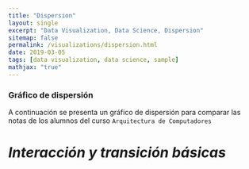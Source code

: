 ```yaml
---
title: "Dispersion"
layout: single
excerpt: "Data Visualization, Data Science, Dispersion"
sitemap: false
permalink: /visualizations/dispersion.html
date: 2019-03-05
tags: [data visualization, data science, sample]
mathjax: "true"
---
```


### Gráfico de dispersión

A continuación se presenta un gráfico de dispersión para comparar las notas de los alumnos del curso `Arquitectura de Computadores`

<html lang="en">
<head>
    <meta charset="UTF-8">
    <meta name="viewport" content="width=device-width, initial-scale=1.0">
    <meta http-equiv="X-UA-Compatible" content="ie=edge">
  <title>Dispersión</title>
  <script src='https://d3js.org/d3.v5.min.js' charset='utf-8'></script>
</head>
<body>
  <h1 id='header' class="center"><i>Interacción y transición básicas</i></h1>
  <div id="chart"></div>
  <script type="text/javascript">
    var margin = {top: 40, right: 0, bottom: 70, left: 100},
        majorWidth = 600,
        majorHeigth = 600, // dimensiones
        radio = 7; // radio de los circulos
    //
    var width = majorWidth - margin.left - margin.right,
        height = majorHeigth - margin.top - margin.bottom;
    //
    var svg = d3.select('#chart') // seleccionamos html con id chart
                .append('svg') // agregamos elemento svg
                .attr('width', majorWidth)
                .attr('height', majorHeigth)
                .append('g') // group para almacenar
                .attr('transform', `translate(${margin.left},${margin.top})`)
    //
    d3.csv("https://gist.githubusercontent.com/beayancan/b37c36d2278e99a2f3665c020f047aa3/raw/ba3e29a0a1c55db28b11c2c4c41250b5246e2a6a/notas_arquitectura.csv").then(data => {
        // leemos el documento csv de forma asincrona
      //
      var xscale = d3.scaleLinear() // generamos las escalas para la posicion en los ejes
                      .range([0, width])
                      .domain([0, d3.max(data, d => +d.NotaTareas) * 1.1]);
      //
      var yscale = d3.scaleLinear()
                      .range([height, 0])
                      .domain([0, d3.max(data, d => +d.Examen) * 1.1]);
      //
      var color = d3.scaleLinear() // generamos escala de colores según la nota
                    .domain([1, 7])
                    .range(["FireBrick", "RoyalBlue"]);
      //
      var chart = svg.selectAll('circle').data(data) // agregamos el data al svg
                      .enter().append('circle') // por cada dato agregamos un circulo
                      .attr('cx', d => xscale(+d.NotaTareas)) // posicionamos de acuerdo a las notas
                      .attr('cy', d => yscale(+d.Examen))
                      .attr('r', radio) // y su radio
                      .style('fill', d => color((+d.NotaTareas + +d.Examen)/2)) // le damos un color
                      .style('stroke', 'black')
                      .style('stroke-width', '2px');
      //
      var ejeX = d3.axisBottom(xscale), // agregamos las escalas a los ejes
          ejeY = d3.axisLeft(yscale);
      //
      svg.append('g') // agregamos los ejes por medio de un group
          .attr('transform', `translate(0, ${height})`) // el eje x lo colocamos abajo
          .style('font-size', '13px')
          .call(ejeX);
      //
      svg.append('g')
          .call(ejeY)
          .style('font-size', '13px');
      //
      svg.append("text") // agregamos los labes de cada eje
          .attr("transform",
                "translate(" + (width/2) + " ," +
                              (height + margin.top + 20) + ")")
          .text("Notas Tareas");
      //
      svg.append("text")
              .attr("transform", "rotate(-90)" +
              "translate(" + -(height/2) + " ," + -(50) + ")")
              .text("Notas Examen");
      //
      // generamos una animacion, la cual aumenta el tamaño del
      // circulo sobre el cual se coloca el mouse
      //
      chart.on('mouseover', (deseado, i, circulos) => { // tomamos el evento mouse over
          // tomamos de parametros el circulo deseado, el indice de este y el resto de circulos
          //
          d3.selectAll('circle') // seleccionamos los circulos
            .filter(circle => circle != deseado) // tomando solo aquellos que no son los que queremos
            .transition()
            .duration(500)
            .style("opacity", 0.1) // y los hacemos trasparentes
          //
          d3.select(circulos[i]) // seleccionamos el deseado
            .transition() // realizamos la transición
            .duration(500)
            .attr('r', radio * 2); // de aumentar al doble su tamaño y ser el unico opaco
      });
      //
      chart.on('mouseout', (deseado, i, circulos) => { // cuando el mouse deja de estar sobre el circulo
          // solo queremos el indice del circulo que estabamos y el resto de circulos
          //
          d3.select(circulos[i]) // de esta forma tomamos el circulo
            .transition()
            .duration(500)
            .attr('r', radio); // y le retornamos su radio
          //
          d3.selectAll('circle') // junto con devolverle lo opaco a los demás
            .filter(circle => circle != deseado) // escogemos todos excepto el deseado
            .transition()
            .duration(500)
            .style("opacity", 1) // aplicamos los cambios
      });
      //
      // Nota: tener cuidado con las selecciones, no es posible realizar dos transiciones
      // sobre un mismo objeto, es por eso que se añade el filtro para no seleccionar el deseado
      //
    })
  </script>
</body>
</html>